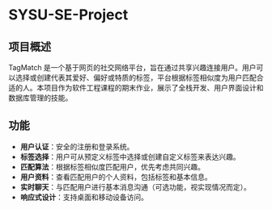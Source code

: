 # SYSU-SE-Project

## 项目概述

TagMatch 是一个基于网页的社交网络平台，旨在通过共享兴趣连接用户。用户可以选择或创建代表其爱好、偏好或特质的标签，平台根据标签相似度为用户匹配合适的人。本项目作为软件工程课程的期末作业，展示了全栈开发、用户界面设计和数据库管理的技能。

## 功能

- **用户认证**：安全的注册和登录系统。
- **标签选择**：用户可从预定义标签中选择或创建自定义标签来表达兴趣。
- **匹配算法**：根据标签相似度匹配用户，优先考虑共同兴趣。
- **用户资料**：查看匹配用户的个人资料，包括标签和基本信息。
- **实时聊天**：与匹配用户进行基本消息沟通（可选功能，视实现情况而定）。
- **响应式设计**：支持桌面和移动设备访问。
